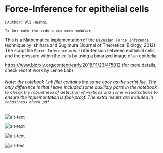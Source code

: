# Force-Inference for epithelial cells

`@Author: Ali Hashmi`

`To Do: make the code a bit more modular`  

This is a Mathematica implementation of the `Bayesian Force Inference` technique by Ishihara and Sugimura (Journal of Theoretical Biology, 2012). The script file `Force Inference.m` will infer tension between epithelial cells and the pressure within the cells by using a binarized image of an epithelia. 

https://www.biorxiv.org/content/early/2018/11/23/475012 (for more details, check recent work by Lenne Lab)

###### Note: the notebook (.nb file) contains the same code as the script file. The only difference is that I have included some auxiliary parts in the notebook to check the robustness of detection of vertices and some visualizations to ensure the implementation is fool-proof. The extra results are included in `robustness check.pdf`


![alt-text](https://github.com/alihashmiii/Force-Inference/blob/master/for%20ReadMe/im1.png)


![alt-text](https://github.com/alihashmiii/Force-Inference/blob/master/for%20ReadMe/im2.png)


![alt-text](https://github.com/alihashmiii/Force-Inference/blob/master/for%20ReadMe/im3.png)


![alt-text](https://github.com/alihashmiii/Force-Inference/blob/master/for%20ReadMe/im4.png)

